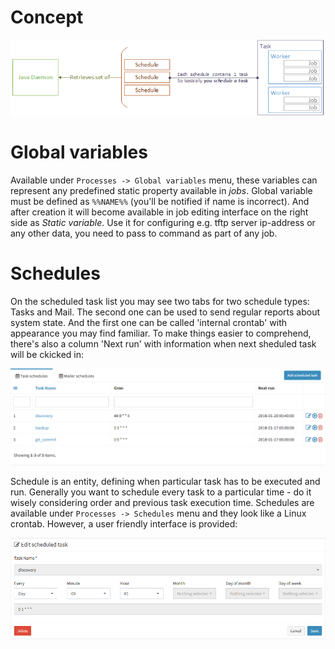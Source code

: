# Concept

![](../assets/processes1.png)

# Global variables

Available under `Processes -> Global variables` menu, these variables can represent any predefined static property available in _jobs_. Global variable must be defined as `%%NAME%%` (you'll be notified if name is incorrect). And after creation it will become available in job editing interface on the right side as _Static variable_. Use it for configuring e.g. tftp server ip-address or any other data, you need to pass to command as part of any job.  

# Schedules

On the scheduled task list you may see two tabs for two schedule types: Tasks and Mail. The second one can be used to send regular reports about system state. And the first one can be called 'internal crontab' with appearance you may find familiar. To make things easier to comprehend, there's also a column 'Next run' with information when next sheduled task will be ckicked in:

![Schedules](../assets/schedules.png)

Schedule is an entity, defining when particular task has to be executed and run. Generally you want to schedule every task to a particular time - do it wisely considering order and previous task execution time. Schedules are available under `Processes -> Schedules` menu and they look like a Linux crontab. However, a user friendly interface is provided:

![Cron UI](../assets/discovery3.png)
